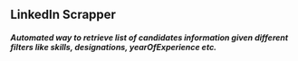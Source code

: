 ## LinkedIn Scrapper
##### Automated way to retrieve list of candidates information given different filters like skills, designations, yearOfExperience etc.
